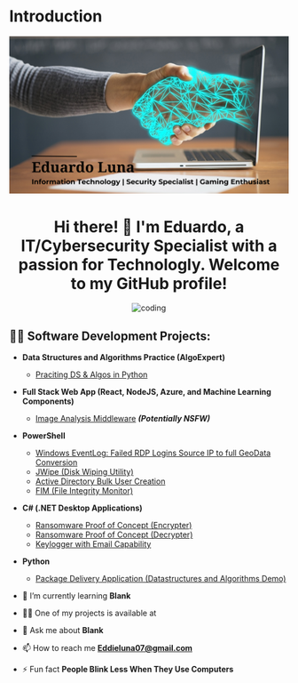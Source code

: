 # Introduction
![LOGO](https://github.com/eddiemoon96/eddiemoon96/blob/main/Eduard%20Luna.png)
<h1 align="center">Hi there! 👋 I'm Eduardo, a IT/Cybersecurity Specialist with a passion for Technologly. Welcome to my GitHub profile!</h1>

<div align="center">
  <img alt = "coding" width = "400" src = "https://media1.giphy.com/media/Ws6T5PN7wHv3cY8xy8/giphy.gif?cid=ecf05e478x448nsozlvt55g6xlj3zhs8uqug0xgjgoz5945b&ep=v1_gifs_search&rid=giphy.gif&ct=g">
</div>

<h2>👨‍💻 Software Development Projects:</h2>

- <b>Data Structures and Algorithms Practice (AlgoExpert)</b>
  - [Praciting DS & Algos in Python](https://github.com/joshmadakor1/Algorithms-Practice)
- <b>Full Stack Web App (React, NodeJS, Azure, and Machine Learning Components)</b>
  - [Image Analysis Middleware](https://github.com/joshmadakor1/4chan-Image-Analysis-Middleware-C964) <b><i>(Potentially NSFW)</b></i>
- <b>PowerShell</b>
  - [Windows EventLog: Failed RDP Logins Source IP to full GeoData Conversion](https://github.com/joshmadakor1/Sentinel-Lab)
  - [JWipe (Disk Wiping Utility)](https://github.com/joshmadakor1/Jwipe.PowerShell)
  - [Active Directory Bulk User Creation](https://github.com/joshmadakor1/AD_PS)
  - [FIM (File Integrity Monitor)](https://github.com/joshmadakor1/PowerShell-Integrity-FIM)
- <b>C# (.NET Desktop Applications)</b>
  - [Ransomware Proof of Concept (Encrypter)](https://github.com/joshmadakor1/EncrypterPOC)
  - [Ransomware Proof of Concept (Decrypter)](https://github.com/joshmadakor1/DecrypterPOC)
  - [Keylogger with Email Capability](https://github.com/joshmadakor1/Key-Logger-With-Email)
- <b>Python</b>
  - [Package Delivery Application (Datastructures and Algorithms Demo)](https://github.com/joshmadakor1/Package-Delivery-Pathfinding-Algorithm)

- 🌱 I’m currently learning **Blank**

- 👨‍💻 One of my projects is available at 

- 💬 Ask me about **Blank**

- 📫 How to reach me **Eddieluna07@gmail.com**

- ⚡ Fun fact **People Blink Less When They Use Computers**

